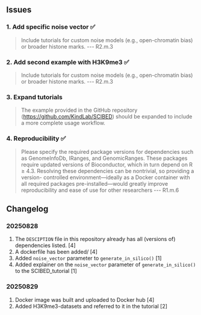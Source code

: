 ## Issues

### 1. Add specific noise vector ✅

> Include tutorials for custom noise models (e.g., open-chromatin bias) or 
broader histone marks. --- R2.m.3

### 2. Add second example with H3K9me3 ✅

> Include tutorials for custom noise models (e.g., open-chromatin bias) or 
broader histone marks. --- R2.m.3

### 3. Expand tutorials

> The example provided in the GitHub repository 
(https://github.com/KindLab/SCIBED) should be expanded to include a 
more complete usage workflow.

### 4. Reproducibility ✅

> Please specify the required package versions for dependencies such as 
GenomeInfoDb, IRanges, and GenomicRanges. These packages require 
updated versions of Bioconductor, which in turn depend on R ≥ 4.3. 
Resolving these dependencies can be nontrivial, so providing a version-
controlled environment—ideally as a Docker container with all required 
packages pre-installed—would greatly improve reproducibility and ease of 
use for other researchers --- R1.m.6

## Changelog

### 20250828

1. The `DESCIPTION` file in this repository already has all (versions of) dependencies listed. [4]
2. A dockerfile has been added/ [4]
3. Added `noise_vector` parameter to `generate_in_silico()` [1]
4. Added explainer on the `noise_vector` parameter of `generate_in_silico()` to the SCIBED_tutorial [1]

### 20250829

1. Docker image was built and uploaded to Docker hub [4]
2. Added H3K9me3-datasets and referred to it in the tutorial [2]
